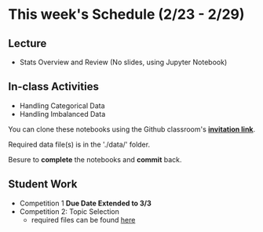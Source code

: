 # This week's Schedule (2/23 - 2/29)

## Lecture
+ Stats Overview and Review (No slides, using Jupyter Notebook)

## In-class Activities
+ Handling Categorical Data
+ Handling Imbalanced Data

You can clone these notebooks using the Github classroom's [__invitation link__](https://classroom.github.com/a/ZNJMKBiW).

Required data file(s) is in the './data/' folder.

Besure to __complete__ the notebooks and __commit__ back.

## Student Work
+ Competition 1 __Due Date Extended to 3/3__
  <!--+ required files can be found [here](https://github.com/fairfield-university-ba545/2019-Competition1)-->
+ Competition 2: Topic Selection
  + required files can be found [here](https://github.com/DrJieTao/ba545-docs/tree/master/competition2)
  
